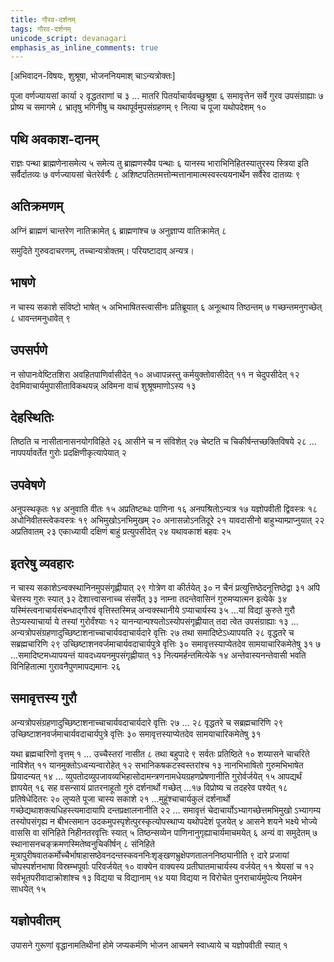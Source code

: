```yaml
---
title: गौरव-दर्शनम्
tags: गौरव-दर्शनम्
unicode_script: devanagari
emphasis_as_inline_comments: true
---
```


[अभिवादन-विषयः, शुश्रूषा, भोजननियमाश् चाऽन्यत्रोक्तः]

पूजा वर्णज्यायसां कार्या २ वृद्धतराणां च ३ … मातरि पितर्याचार्यवच्छुश्रूषा ६ समावृत्तेन सर्वे गुरव उपसंग्राह्याः ७ प्रोष्य च समागमे ८ भ्रातृषु भगिनीषु च यथापूर्वमुपसंग्रहणम् ९ नित्या च पूजा यथोपदेशम् १०

## पथि अवकाश-दानम्
राज्ञः पन्था ब्राह्मणेनासमेत्य ५ समेत्य तु ब्राह्मणस्यैव पन्थाः ६ यानस्य भाराभिनिहितस्यातुरस्य स्त्रिया इति सर्वैर्दातव्यः ७ वर्णज्यायसां चेतरेर्वर्णैः ८ अशिष्टपतितमत्तोन्मत्तानामात्मस्वस्त्ययनार्थेन सर्वैरेव दातव्यः ९ 

## अतिक्रमणम्
अग्निं ब्राह्मणं चान्तरेण नातिक्रामेत् ६ ब्राह्मणांश्च ७ अनुज्ञाप्य वातिक्रामेत् ८ 

समुदिते गुरुवदाचरणम्, तच्चान्यत्रोक्तम्। परियष्टादाव् अन्यत्र।

## भाषणे
 न चास्य सकाशे संविष्टो भाषेत् ५ अभिभाषितस्त्वासीनः प्रतिब्रूयात् ६ अनूत्थाय तिष्ठन्तम् ७ गच्छन्तमनुगच्छेत् ८ धावन्तमनुधावेत् ९ 

## उपसर्पणे
न सोपानःवेष्टितशिरा अवहितपाणिर्वासीदेत् १० अध्वापन्नस्तु कर्मयुक्तोवासीदेत् ११ न चेदुपसीदेत् १२ देवमिवाचार्यमुपासीताविकथयन्न् अविमना वाचं शुश्रूषमाणोऽस्य १३

## देहस्थितिः
तिष्ठति च नासीतानासनयोगविहिते २६ आसीने च न संविशेत् २७ चेष्टति च चिकीर्षन्तच्छक्तिविषये २८ … नापपर्यावर्तेत गुरोः प्रदक्षिणीकृत्यापेयात् २

## उपवेषणे
अनुपस्थकृतः १४ अनुवाति वीतः १५ अप्रतिष्टब्धः पाणिना १६ अनपश्रितोऽन्यत्र १७ यज्ञोपवीती द्विवस्त्रः १८ अधोनिवीतस्त्वेकवस्त्रः १९ अभिमुखोऽनभिमुखम् २० अनासन्नोऽनतिदूरे २१ यावदासीनो बाहुभ्याम्प्राप्नुयात् २२ अप्रतिवातम् २३ एकाध्यायी दक्षिणं बाहुं प्रत्युपसीदेत् २४ यथावकाशं बहवः २५ 

## इतरेषु व्यवहारः
न चास्य सकाशेऽन्वक्स्थानिनमुपसंगृह्णीयात् २९ गोत्रेण वा कीर्तयेत् ३० न चैनं प्रत्युत्तिष्ठेदनूत्तिष्ठेद्वा ३१ अपि चेत्तस्य गुरुः स्यात् ३२  देशात्त्वासनाच्च संसर्पेत् ३३ नाम्ना तदन्तेवासिनं गुरुमप्यात्मन इत्येके ३४ यस्मिंस्त्वनाचार्यसंबन्धाद्गौरवं वृत्तिस्तस्मिन्न् अन्वक्स्थानीये ऽप्याचार्यस्य ३५ …यां विद्यां कुरुते गुरौ तेऽप्यस्याचार्या ये तस्यां गुरोर्वंश्याः १२ यानन्यान्पश्यतोऽस्योपसंगृह्णीयात् तदा त्वेत उपसंग्राह्याः १३ ... अन्यत्रोपसंग्रहणादुच्छिष्टाशनाच्चाचार्यवदाचार्यदारे वृत्तिः २७ तथा समादिष्टेऽध्यापयति २८ वृद्धतरे च सब्रह्मचारिणि २९ उच्छिष्टाशनवर्जमाचार्यवदाचार्यपुत्रे वृत्तिः ३० समावृत्तस्याप्येतदेव सामयाचारिकमेतेषु ३१ ७ …समादिष्टमध्यापयन्तं यावदध्ययनमुपसंगृह्णीयात् १३ नित्यमर्हन्तमित्येके १४
अन्तेवास्यनन्तेवासी भवति विनिहितात्मा गुरावनैपुणमापद्यमानः २६

## समावृत्तस्य गुरौ
अन्यत्रोपसंग्रहणादुच्छिष्टाशनाच्चाचार्यवदाचार्यदारे वृत्तिः २७ … २८ वृद्धतरे च सब्रह्मचारिणि २९ उच्छिष्टाशनवर्जमाचार्यवदाचार्यपुत्रे वृत्तिः ३० समावृत्तस्याप्येतदेव सामयाचारिकमेतेषु ३१ 

यथा ब्रह्मचारिणो वृत्तम् १ … उच्चैस्तरां नासीत ८ तथा बहुपादे ९ सर्वतः प्रतिष्ठिते १० शय्यासने चाचरिते नाविशेत् ११ यानमुक्तोऽध्वन्यन्वारोहेत् १२ सभानिकषकटस्वस्तरांश्च १३ नानभिभाषितो गुरुमभिभाषेत प्रियादन्यत् १४  … व्युपतोदव्युपजावव्यभिहासोदामन्त्रणनामधेयग्रहणप्रेषणानीति गुरोर्वर्जयेत् १५ आपद्यर्थं ज्ञापयेत् १६ सह वसन्सायं प्रातरनाहूतो गुरुं दर्शनार्थो गच्छेत् …१७ विप्रोष्य च तदहरेव पश्येत् १८ प्रतिषेधेदितरः २० लुप्यते पूजा चास्य सकाशे २१ …मुहूंश्चाचार्यकुलं दर्शनार्थो गच्छेद्यथाशक्त्यधिहस्त्यमादायापि दन्तप्रक्षालनानीति २२ … समावृत्तं चेदाचार्योऽभ्यागच्छेत्तमभिमुखो ऽभ्यागम्य तस्योपसंगृह्य न बीभत्समान उदकमुपस्पृशेत्पुरस्कृत्योपस्थाप्य यथोपदेशं पूजयेत् ४ आसने शयने भक्ष्ये भोज्ये वाससि वा संनिहिते निहीनतरवृत्तिः स्यात् ५ तिष्ठन्सव्येन पाणिनानुगृह्याचार्यमाचमयेत् ६ अन्यं वा समुदेतम् ७ स्थानासनचङ्क्रमणस्मितेष्वनुचिकीर्षन् ८ संनिहिते मूत्रापुरीषवातकर्मोच्चैर्भाषाहासष्ठेवनदन्तस्कवननिःशृङ्खणभ्रुक्षेपणतालननिष्ठ्यानीति ९  दारे प्रजायां चोपस्पर्शनभाषा विस्रम्भपूर्वाः परिवर्जयेत् १०  वाक्येन वाक्यस्य प्रतीघातमाचार्यस्य वर्जयेत् ११ श्रेयसां च १२ सर्वभूतपरीवादाक्रोशांश्च १३ विद्यया च विद्यानाम् १४ यया विद्यया न विरोचेत पुनराचार्यमुपेत्य नियमेन साधयेत् १५ 

## यज्ञोपवीतम्
उपासने गुरूणां वृद्धानामतिथीनां होमे जप्यकर्मणि भोजन आचमने स्वाध्याये च यज्ञोपवीती स्यात् १ 
